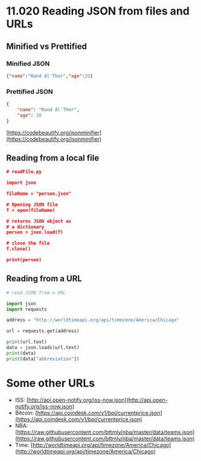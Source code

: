 # 11.020 Reading JSON from files and URLs

## Minified vs Prettified

### Minified JSON

```json
{"name":"Rand Al'Thor","age":20}
```

### Prettified JSON

```json
{ 
    "name": "Rand Al'Thor", 
    "age": 20 
}
```

[https://codebeautify.org/jsonminifier](https://codebeautify.org/jsonminifier)

## Reading from a local file

```json
# readFile.py

import json

fileName = "person.json"

# Opening JSON file
f = open(fileName)

# returns JSON object as
# a dictionary
person = json.load(f)

# close the file
f.close()

print(person)
```

## Reading from a URL

```python
# read JSON from a URL

import json
import requests

address = "http://worldtimeapi.org/api/timezone/America/Chicago"

url = requests.get(address)

print(url.text)
data = json.loads(url.text)
print(data)
print(data["abbreviation"])
```

# Some other URLs

* ISS: [http://api.open-notify.org/iss-now.json](http://api.open-notify.org/iss-now.json)
* Bitcoin: [https://api.coindesk.com/v1/bpi/currentprice.json](https://api.coindesk.com/v1/bpi/currentprice.json)
* NBA: [https://raw.githubusercontent.com/bttmly/nba/master/data/teams.json](https://raw.githubusercontent.com/bttmly/nba/master/data/teams.json)
* Time: [http://worldtimeapi.org/api/timezone/America/Chicago](http://worldtimeapi.org/api/timezone/America/Chicago)
